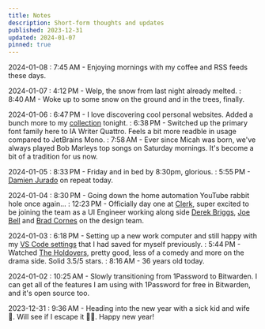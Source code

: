 ```yaml
---
title: Notes
description: Short-form thoughts and updates
published: 2023-12-31
updated: 2024-01-07
pinned: true
---
```


2024-01-08
: 7:45 AM - Enjoying mornings with my coffee and RSS feeds these days.

2024-01-07
: 4:12 PM - Welp, the snow from last night already melted.
: 8:40 AM - Woke up to some snow on the ground and in the trees, finally.

2024-01-06
: 6:47 PM - I love discovering cool personal websites. Added a bunch more to my [collection](/personal-websites) tonight.
: 6:38 PM - Switched up the primary font family here to IA Writer Quattro. Feels a bit more readble in usage compared to JetBrains Mono.
: 7:58 AM - Ever since Micah was born, we've always played Bob Marleys top songs on Saturday mornings. It's become a bit of a tradition for us now.

2024-01-05
: 8:33 PM - Friday and in bed by 8:30pm, glorious.
: 5:55 PM - [Damien Jurado](https://www.youtube.com/channel/UCyVlO8RAg7i0C5h4Wy2QRAw) on repeat today.

2024-01-04
: 8:30 PM - Going down the home automation YouTube rabbit hole once again...
: 12:23 PM - Officially day one at [Clerk](https://clerk.com/), super excited to be joining the team as a UI Engineer working along side [Derek Briggs](https://twitter.com/PixelJanitor), [Joe Bell](https://twitter.com/joebell_) and [Brad Cornes](https://twitter.com/bradlc) on the design team.

2024-01-03
: 6:18 PM - Setting up a new work computer and still happy with my [VS Code settings](https://gist.github.com/alexcarpenter/fc13caa55f02af46b2b83a7ebe29d256) that I had saved for myself previously.
: 5:44 PM - Watched [The Holdovers](https://www.imdb.com/title/tt14849194/), pretty good, less of a comedy and more on the drama side. Solid 3.5/5 stars.
: 8:16 AM - 36 years old today.

2024-01-02
: 10:25 AM - Slowly transitioning from 1Password to Bitwarden. I can get all of the features I am using with 1Password for free in Bitwarden, and it's open source too.

2023-12-31
: 9:36 AM - Heading into the new year with a sick kid and wife 🫠. Will see if I escape it 🤞🏻. Happy new year!
